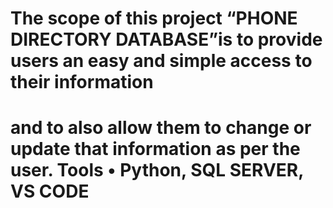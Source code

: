 #  The scope of this project “PHONE DIRECTORY DATABASE”is to provide users an easy and simple access to their information
#  and to also allow them to change or update that information as per the user. Tools •	Python, SQL SERVER, VS CODE

